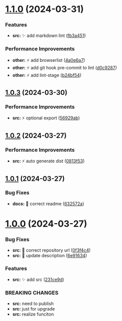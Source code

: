 # [1.1.0](https://github.com/ljtang2009/lint-use/compare/v1.0.3...v1.1.0) (2024-03-31)


### Features

* **src:** :sparkles: add markdown lint ([fb3a451](https://github.com/ljtang2009/lint-use/commit/fb3a4514f377419b78b821ff33b9aae0651102b3))


### Performance Improvements

* **other:** :zap: add browserlist ([4a0e6a7](https://github.com/ljtang2009/lint-use/commit/4a0e6a7a76a454e5ac0d8019ee423683fcf22500))
* **other:** :zap: add git hook pre-commit to lint ([d0c9287](https://github.com/ljtang2009/lint-use/commit/d0c9287ffb679c507d1bb303210479f7bd9f3565))
* **other:** :zap: add lint-stage ([b24bf54](https://github.com/ljtang2009/lint-use/commit/b24bf5414417fe9b416596c4ce87dcc590fd5abc))

## [1.0.3](https://github.com/ljtang2009/lint-use/compare/v1.0.2...v1.0.3) (2024-03-30)


### Performance Improvements

* **src:** :zap: optional export ([56929ab](https://github.com/ljtang2009/lint-use/commit/56929abec60f106ee96b16d79d8f6eb46f79203e))

## [1.0.2](https://github.com/ljtang2009/lint-use/compare/v1.0.1...v1.0.2) (2024-03-27)


### Performance Improvements

* **src:** :zap: auto generate dist ([0813f53](https://github.com/ljtang2009/lint-use/commit/0813f53629a04dce65d70be72a56a6b147da687a))

## [1.0.1](https://github.com/ljtang2009/lint-use/compare/v1.0.0...v1.0.1) (2024-03-27)


### Bug Fixes

* **docs:** :bug: correct readme ([632572a](https://github.com/ljtang2009/lint-use/commit/632572aaa00e7c80e6ff758d0dff884d9368b6cc))

# [1.0.0](https://github.com/ljtang2009/lint-use/compare/v0.0.1...v1.0.0) (2024-03-27)


### Bug Fixes

* **src:** :bug: correct repository url ([0f3f4c4](https://github.com/ljtang2009/lint-use/commit/0f3f4c4b7cb1e9c07432557cb4f7b00f5e487591))
* **src:** :bug: update description ([6e91634](https://github.com/ljtang2009/lint-use/commit/6e916340ec3f727ebf4ca724c9aed2c5f4ecd2fc))


### Features

* **src:** :sparkles: add src ([231ce9d](https://github.com/ljtang2009/lint-use/commit/231ce9d42e02bf7c0dd87d3951342771c71bda22))


### BREAKING CHANGES

* **src:** need to publish
* **src:** just for upgrade
* **src:** realize funciton
